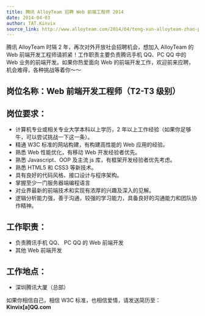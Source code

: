 ```yaml
---
title: 腾讯 AlloyTeam 招聘 Web 前端工程师 2014
date: 2014-04-03
author: TAT.Kinvix
source_link: http://www.alloyteam.com/2014/04/teng-xun-alloyteam-zhao-pin-web-qian-duan-gong-cheng-shi-2014/
---
```


<!-- {% raw %} - for jekyll -->

腾讯 AlloyTeam 时隔 2 年，再次对外开放社会招聘机会，想加入 AlloyTeam 的 Web 前端开发工程师请抓紧！工作职责主要负责腾讯手机 QQ、PC QQ 中的 Web 业务的前端开发。如果你热爱面向 Web 的前端开发工作，欢迎前来应聘，机会难得，各种挑战等着你～～

## 岗位名称：Web 前端开发工程师（T2-T3 级别）

## 岗位要求：

-   计算机专业或相关专业大学本科以上学历，2 年以上工作经验（如果你足够牛，可以尝试挑战一下这一条）。
-   精通 W3C 标准的网站构建，有构建高性能的 Web 应用的经验。
-   熟悉 Web 性能优化，有移动 Web 开发经验者优先。
-   熟悉 Javascript、OOP 及主流 js 库，有框架开发经验者优先考虑。
-   熟悉 HTML5 和 CSS3 等新技术。
-   具有良好的代码风格、接口设计与程序架构。
-   掌握至少一门服务器端编程语言
-   对业界最新的前端技术和实现有浓厚的兴趣及深入的见解。
-   逻辑分析能力强，善于沟通，较强的学习能力，具备良好的沟通能力和团队协作精神。

## 工作职责：

-   负责腾讯手机 QQ、 PC QQ 的 Web 前端开发
-   其他 Web 前端开发

## 工作地点：

-   深圳腾讯大厦（总部）

如果你相信自己，相信 W3C 标准，也相信爱情，请发送简历至：**Kinvix\[a]QQ.com**


<!-- {% endraw %} - for jekyll -->